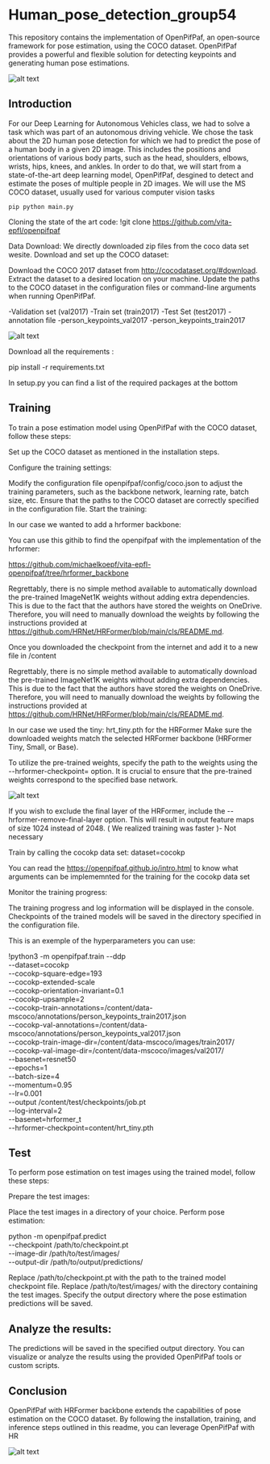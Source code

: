 # Human_pose_detection_group54

This repository contains the implementation of OpenPifPaf, an open-source framework for pose estimation, using the COCO dataset. OpenPifPaf provides a powerful and flexible solution for detecting keypoints and generating human pose estimations.

![alt text](openpose2.png)

## Introduction
For our Deep Learning for Autonomous Vehicles class, we had to solve a task which was part of an autonomous driving vehicle. We chose the task about the 2D human pose detection for which we had to predict the pose of a human body in a given 2D image. This includes the positions and orientations of various body parts, such as the head, shoulders, elbows, wrists, hips, knees, and ankles. In order to do that, we will start from a state-of-the-art deep learning model, OpenPifPaf, desgined to detect and estimate the poses of multiple people in 2D images. We will use the MS COCO dataset, usually used for various computer vision tasks

```
pip python main.py

```

Cloning the state of the art code:
!git clone https://github.com/vita-epfl/openpifpaf

Data Download:
We directly downloaded zip files from the coco data set wesite. 
Download and set up the COCO dataset:

Download the COCO 2017 dataset from http://cocodataset.org/#download.
Extract the dataset to a desired location on your machine.
Update the paths to the COCO dataset in the configuration files or command-line arguments when running OpenPifPaf.

-Validation set (val2017)
-Train set (train2017)
-Test Set (test2017)
-annotation file 
  -person_keypoints_val2017
  -person_keypoints_train2017
 
![alt text](OpenPose.jpg)

  
Download all the requirements :

pip install -r requirements.txt

In setup.py you can find a list of the required packages at the bottom

## Training


To train a pose estimation model using OpenPifPaf with the COCO dataset, follow these steps:

Set up the COCO dataset as mentioned in the installation steps.

Configure the training settings:

Modify the configuration file openpifpaf/config/coco.json to adjust the training parameters, such as the backbone network, learning rate, batch size, etc.
Ensure that the paths to the COCO dataset are correctly specified in the configuration file.
Start the training:

In our case we wanted to add a hrformer backbone:
 
You can use this githib to find the openpifpaf with the implementation of the hrformer:


https://github.com/michaelkoepf/vita-epfl-openpifpaf/tree/hrformer_backbone



Regrettably, there is no simple method available to automatically download the pre-trained ImageNet1K weights without adding extra dependencies. This is due to the fact that the authors have stored the weights on OneDrive. Therefore, you will need to manually download the weights by following the instructions provided at https://github.com/HRNet/HRFormer/blob/main/cls/README.md.

Once you downloaded  the checkpoint from the internet and add it to a new file in /content


Regrettably, there is no simple method available to automatically download the pre-trained ImageNet1K weights without adding extra dependencies. This is due to the fact that the authors have stored the weights on OneDrive. Therefore, you will need to manually download the weights by following the instructions provided at https://github.com/HRNet/HRFormer/blob/main/cls/README.md.

In our case we used the tiny: hrt_tiny.pth for the HRFormer
Make sure the downloaded weights match the selected HRFormer backbone (HRFormer Tiny, Small, or Base).

To utilize the pre-trained weights, specify the path to the weights using the --hrformer-checkpoint=<path to weights> option. It is crucial to ensure that the pre-trained weights correspond to the specified base network.

![alt text](hrformer.png)

If you wish to exclude the final layer of the HRFormer, include the --hrformer-remove-final-layer option. This will result in output feature maps of size 1024 instead of 2048. ( We realized training was faster )- Not necessary
  
Train by calling the cocokp data set:
  dataset=cocokp
  
You can read the  https://openpifpaf.github.io/intro.html to know what arguments can be implememnted for the training for the cocokp data set 
  
Monitor the training progress:

The training progress and log information will be displayed in the console.
Checkpoints of the trained models will be saved in the directory specified in the configuration file.
  
This is an exemple of the hyperparameters you can use:
  
!python3 -m openpifpaf.train --ddp \
  --dataset=cocokp \
  --cocokp-square-edge=193 \
  --cocokp-extended-scale \
  --cocokp-orientation-invariant=0.1 \
  --cocokp-upsample=2 \
  --cocokp-train-annotations=/content/data-mscoco/annotations/person_keypoints_train2017.json \
  --cocokp-val-annotations=/content/data-mscoco/annotations/person_keypoints_val2017.json \
  --cocokp-train-image-dir=/content/data-mscoco/images/train2017/ \
  --cocokp-val-image-dir=/content/data-mscoco/images/val2017/ \
  --basenet=resnet50 \
  --epochs=1 \
  --batch-size=4 \
  --momentum=0.95 \
  --lr=0.001 \
  --output /content/test/checkpoints/job.pt \
  --log-interval=2 \
  --basenet=hrformer_t \
  --hrformer-checkpoint=content/hrt_tiny.pth

## Test 
  
To perform pose estimation on test images using the trained model, follow these steps:

Prepare the test images:

Place the test images in a directory of your choice.
Perform pose estimation:
  
python -m openpifpaf.predict \
    --checkpoint /path/to/checkpoint.pt \
    --image-dir /path/to/test/images/ \
    --output-dir /path/to/output/predictions/
  
  
Replace /path/to/checkpoint.pt with the path to the trained model checkpoint file.
Replace /path/to/test/images/ with the directory containing the test images.
Specify the output directory where the pose estimation predictions will be saved.

## Analyze the results:

The predictions will be saved in the specified output directory.
You can visualize or analyze the results using the provided OpenPifPaf tools or custom scripts.

## Conclusion
OpenPifPaf with HRFormer backbone extends the capabilities of pose estimation on the COCO dataset. By following the installation, training, and inference steps outlined in this readme, you can leverage OpenPifPaf with HR
  
![alt text](http://url/to/img.png)
  


